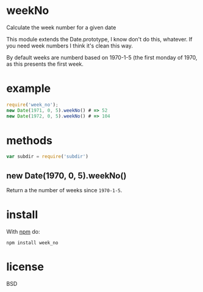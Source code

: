 # weekNo

Calculate the week number for a given date

This module extends the Date.prototype, I know don't do this, whatever. If you
need week numbers I think it's clean this way.

By default weeks are numberd based on 1970-1-5 (the first monday of 1970, as
this presents the first week.

# example

``` js
require('week_no');
new Date(1971, 0, 5).weekNo() # => 52
new Date(1972, 0, 5).weekNo() # => 104
```


# methods

``` js
var subdir = require('subdir')
```

## new Date(1970, 0, 5).weekNo()

Return a the number of weeks since `1970-1-5`.

# install

With [npm](https://npmjs.org) do:

```
npm install week_no
```

# license

BSD

